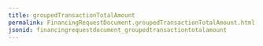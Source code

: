 ```yaml
---
title: groupedTransactionTotalAmount
permalink: FinancingRequestDocument.groupedTransactionTotalAmount.html
jsonid: financingrequestdocument_groupedtransactiontotalamount
---
```

